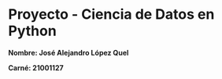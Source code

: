 # Proyecto - Ciencia de Datos en Python

**Nombre: José Alejandro López Quel**

**Carné: 21001127**
